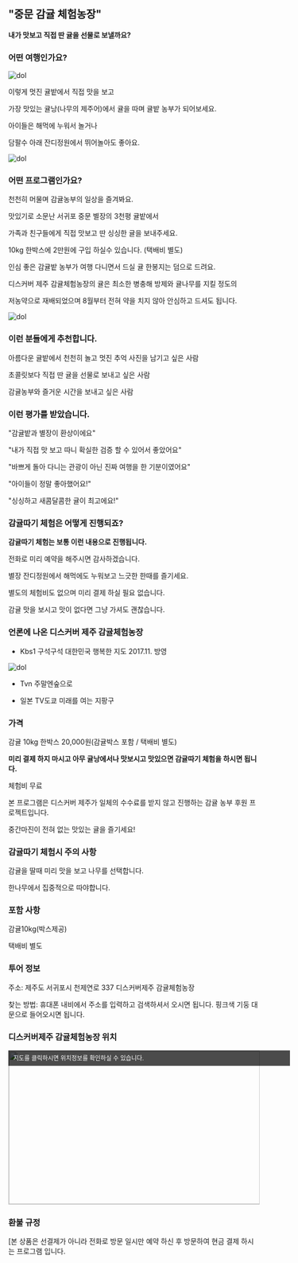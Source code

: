 ## "중문 감귤 체험농장"

 **내가 맛보고 직접 딴 귤을 선물로 보낼까요?**


### 어떤 여행인가요?
![dol](https://s5.postimg.org/fe75nm4nr/20171106_123659.jpg#center)


이렇게 멋진 귤밭에서 직접 맛을 보고 

가장 맛있는 귤낭(나무의 제주어)에서 귤을 따며 귤밭 농부가 되어보세요.  

아이들은 해먹에 누워서 놀거나

담팔수 아래 잔디정원에서 뛰어놀아도 좋아요.


![dol](https://s5.postimg.org/r3b5bl3c7/20171113_091047.jpg#center)



### 어떤 프로그램인가요?

천천히 머물며 감귤농부의 일상을 즐겨봐요.
 
맛있기로 소문난 서귀포 중문 별장의  3천평 귤밭에서 

가족과 친구들에게 직접 맛보고 딴 싱싱한 귤을 보내주세요. 
 
10kg 한박스에 2만원에 구입 하실수 있습니다. (택배비 별도)

인심 좋은 감귤밭 농부가 여행 다니면서 드실 귤 한봉지는 덤으로 드려요.



디스커버 제주 감귤체험농장의 귤은 최소한 병충해 방제와 귤나무를 지킬 정도의 

저농약으로 재배되었으며 8월부터 전혀 약을 치지 않아 안심하고 드셔도 됩니다.

![dol](https://s5.postimg.org/kpm28jgif/20171113_105745.jpg#center)



### 이런 분들에게 추천합니다.
 
아름다운 귤밭에서 천천히 놀고 멋진 추억 사진을 남기고 싶은 사람

초콜릿보다 직접 딴 귤을 선물로 보내고 싶은 사람 

감귤농부와 즐거운 시간을 보내고 싶은 사람



### 이런 평가를 받았습니다.

"감귤밭과 별장이 환상이에요"

"내가 직접 맛 보고 따니 확실한 검증 할 수 있어서 좋았어요"

"바쁘게 돌아 다니는 관광이 아닌 진짜 여행을 한 기분이였어요"

"아이들이 정말 좋아했어요!"

"싱싱하고 새콤달콤한 귤이 최고에요!"




### 감귤따기 체험은 어떻게 진행되죠?

**감귤따기 체험는 보통 이런 내용으로 진행됩니다.**

전화로 미리 예약을 해주시면 감사하겠습니다.

별장 잔디정원에서 해먹에도 누워보고 느긋한 한때를 즐기세요. 

별도의 체험비도 없으며 미리 결제 하실 필요 없습니다. 

감귤 맛을 보시고 맛이 없다면 그냥 가셔도 괜찮습니다. 
 



### 언론에 나온 디스커버 제주 감귤체험농장

- Kbs1 구석구석 대한민국 행복한 지도 2017.11. 방영

![dol](https://s5.postimg.org/6j6bd3vav/20171113_105009.jpg#center)

- Tvn 주말엔숲으로 

- 일본 TV도쿄 미래를 여는 지팡구 


### 가격

감귤 10kg 한박스 20,000원(감귤박스 포함 / 택배비 별도) 

**미리 결제 하지 마시고 아무 귤낭에서나 맛보시고 맛있으면 감귤따기 체험을 하시면 됩니다.**

체험비 무료

본 프로그램은 디스커버 제주가 일체의 수수료를 받지 않고 진행하는 
감귤 농부 후원 프로젝트입니다. 

중간마진이 전혀 없는 맛있는 귤을 즐기세요!   
 
### 감귤따기 체험시 주의 사항

감귤을 딸때 미리 맛을 보고 나무를 선택합니다. 

한나무에서 집중적으로 따야합니다. 
 



### 포함 사항

감귤10kg(박스제공)

택배비 별도


### 투어 정보

주소: 제주도 서귀포시 천제연로 337 디스커버제주 감귤체험농장 

찾는 방법: 휴대폰 내비에서 주소를 입력하고 검색하셔서 오시면 됩니다. 
                 핑크색 기둥 대문으로 들어오시면 됩니다.


### 디스커버제주 감귤체험농장 위치

<a href="http://map.daum.net/?urlX=369588&urlY=-66560&urlLevel=3&map_type=TYPE_MAP&map_hybrid=false&SHOWMARK=true" target="_blank"><span style="background:#000;position:absolute;width:557px;opacity:.7;filter:alpha(opacity=70);color:#fff;overflow:hidden;font:12px/1.5 Dotum, '돋움', sans-serif;text-decoration:none;padding:7px 0px 0px 10px; height: 24px;">지도를 클릭하시면 위치정보를 확인하실 수 있습니다.</span><img width="565" height="308" src="http://map2.daum.net/map/mapservice?MX=369588&MY=-66560&SCALE=2.5&IW=565&IH=308&COORDSTM=WCONGNAMUL" style="border:1px solid #ccc"></a>


### 환불 규정
[본 상품은 선결제가 아니라 전화로 방문 일시만 예약 하신 후 
방문하여 현금 결제 하시는 프로그램 입니다. 
